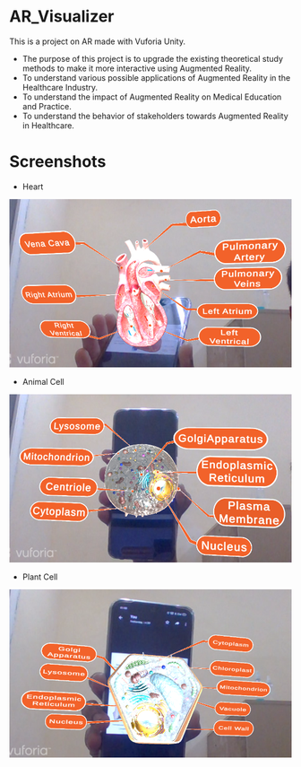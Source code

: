 # AR_Visualizer
This is a project on AR made with Vuforia Unity.

- The purpose of this project is to upgrade the existing theoretical study methods to make it more interactive using Augmented Reality.
- To understand various possible applications of Augmented Reality in the Healthcare Industry.
- To understand the impact of Augmented Reality on Medical Education and Practice.
- To understand the behavior of stakeholders towards Augmented Reality in Healthcare.

# Screenshots
- Heart
<img src="https://github.com/RrahulS/AR_Visualizer/blob/main/Implementation%20preview/Heart.png?raw=true" width=600 height=300>

- Animal Cell
<img src="https://github.com/RrahulS/AR_Visualizer/blob/main/Implementation%20preview/Animal%20cell.png?raw=true" width=600 height=300>

- Plant Cell
<img src="https://github.com/RrahulS/AR_Visualizer/blob/main/Implementation%20preview/Plant%20cell.png?raw=true" width=600 height=300>
